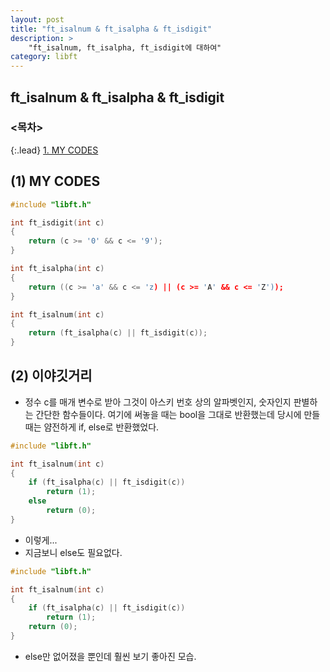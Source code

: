 ```yaml
---
layout: post
title: "ft_isalnum & ft_isalpha & ft_isdigit"
description: >
    "ft_isalnum, ft_isalpha, ft_isdigit에 대하여"
category: libft
---
```

## ft_isalnum & ft_isalpha & ft_isdigit

### <목차>
{:.lead}
[1. MY CODES](#1-my-codes)

## (1) MY CODES

~~~c
#include "libft.h"

int	ft_isdigit(int c)
{
	return (c >= '0' && c <= '9');
}

int	ft_isalpha(int c)
{
	return ((c >= 'a' && c <= 'z) || (c >= 'A' && c <= 'Z'));
}

int	ft_isalnum(int c)
{
	return (ft_isalpha(c) || ft_isdigit(c));
}
~~~

## (2) 이야깃거리
- 정수 c를 매개 변수로 받아 그것이 아스키 번호 상의 알파벳인지, 숫자인지 판별하는 간단한 함수들이다. 여기에 써놓을 때는 bool을 그대로 반환했는데 당시에 만들때는 얌전하게 if, else로 반환했었다. 

~~~c
#include "libft.h"

int	ft_isalnum(int c)
{
	if (ft_isalpha(c) || ft_isdigit(c))
		return (1);
	else
		return (0);
}
~~~

- 이렇게...
- 지금보니 else도 필요없다.

~~~c
#include "libft.h"

int	ft_isalnum(int c)
{
	if (ft_isalpha(c) || ft_isdigit(c))
		return (1);
	return (0);
}
~~~

- else만 없어졌을 뿐인데 훨씬 보기 좋아진 모습.
